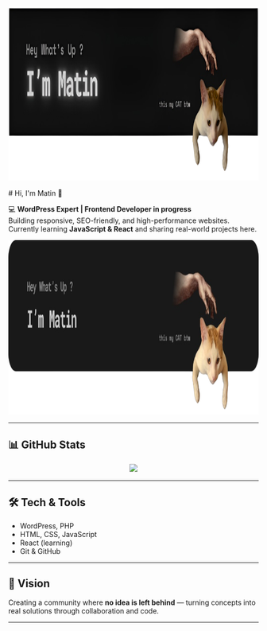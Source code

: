 <p align="center">
  <img src="ReadMe-3.png" height="350" />
</p>
# Hi, I'm Matin 👋

💻 **WordPress Expert | Frontend Developer in progress**  
Building responsive, SEO-friendly, and high-performance websites.  
Currently learning **JavaScript & React** and sharing real-world projects here.

<img src="transparent-Photoroom.png
" height="350" />

---

## 📊 GitHub Stats


<p align="center">
  <img src="https://github-readme-streak-stats.herokuapp.com/?user=matinfrz&theme=tokyonight&hide_border=true" height="150" />
</p>

---

## 🛠 Tech & Tools
- WordPress, PHP  
- HTML, CSS, JavaScript  
- React (learning)  
- Git & GitHub  

---

## 🚀 Vision
Creating a community where **no idea is left behind** — turning concepts into real solutions through collaboration and code.

---
